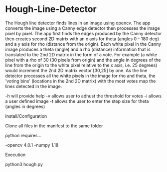 # Hough-Line-Detector
The Hough line detector finds lines in an image using opencv. The app converts the image using a Canny edge detector then processes the image pixel by pixel. The app first finds the edges produced by the Canny detector then creates second 2D matrix with an x axis for theta (angles 0 - 180 deg) and a y axis for rho (distance from the origin). Each white pixel in the Canny image produces a theta (angle) and a rho (distance) information that is translated to the 2nd 2D matrix in the form of a vote. For example (a white pixel with a rho of 30 (30 pixels from origin) and the angle in degrees of the line from the origin to the white pixel relative to the x axis, i.e. 25 degrees) would increment the 2nd 2D matrix vector [30,25] by one. As the line detector processes all the white pixels in the image for rho and theta, the 'voting bins' (locations in the 2nd 2D matrix) with the most votes map the lines detected in the image. 

-h will provide help 
-v allows user to adhust the threshold for votes
-i allows a user defined image
-t allows the user to enter the step size for theta (angles in degrees)

Install/Configuration

Clone all files in the manifest to the same folder

python requires...

-opencv 4.0.1
-numpy 1.18

Execution

python3 hough.py
 
